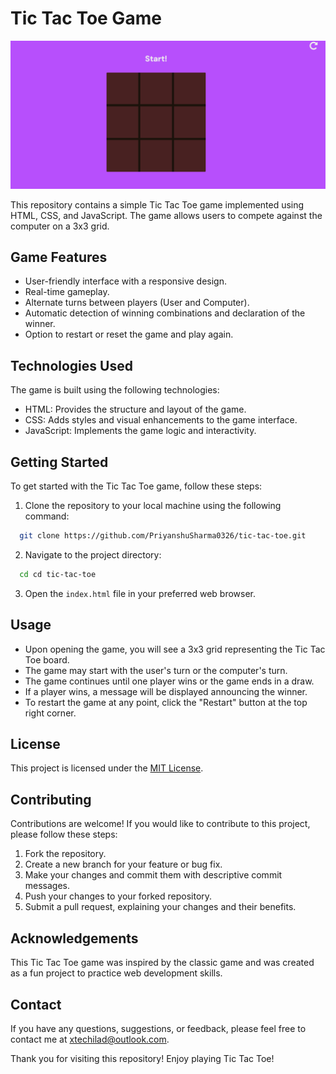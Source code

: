# Tic Tac Toe Game

![alt text](<tictoc toe.png>)

This repository contains a simple Tic Tac Toe game implemented using HTML, CSS, and JavaScript. The game allows users to compete against the computer on a 3x3 grid.

## Game Features

- User-friendly interface with a responsive design.
- Real-time gameplay.
- Alternate turns between players (User and Computer).
- Automatic detection of winning combinations and declaration of the winner.
- Option to restart or reset the game and play again.

## Technologies Used

The game is built using the following technologies:

- HTML: Provides the structure and layout of the game.
- CSS: Adds styles and visual enhancements to the game interface.
- JavaScript: Implements the game logic and interactivity.

## Getting Started

To get started with the Tic Tac Toe game, follow these steps:

1. Clone the repository to your local machine using the following command:

```bash
  git clone https://github.com/PriyanshuSharma0326/tic-tac-toe.git
```


2. Navigate to the project directory:

```bash
  cd cd tic-tac-toe
```

3. Open the `index.html` file in your preferred web browser.

## Usage

- Upon opening the game, you will see a 3x3 grid representing the Tic Tac Toe board.
- The game may start with the user's turn or the computer's turn.
- The game continues until one player wins or the game ends in a draw.
- If a player wins, a message will be displayed announcing the winner.
- To restart the game at any point, click the "Restart" button at the top right corner.

## License

This project is licensed under the [MIT License](LICENSE).

## Contributing

Contributions are welcome! If you would like to contribute to this project, please follow these steps:

1. Fork the repository.
2. Create a new branch for your feature or bug fix.
3. Make your changes and commit them with descriptive commit messages.
4. Push your changes to your forked repository.
5. Submit a pull request, explaining your changes and their benefits.

## Acknowledgements

This Tic Tac Toe game was inspired by the classic game and was created as a fun project to practice web development skills.

## Contact

If you have any questions, suggestions, or feedback, please feel free to contact me at [xtechilad@outlook.com](mailto:xtechilad@outlook.com).

Thank you for visiting this repository! Enjoy playing Tic Tac Toe!
